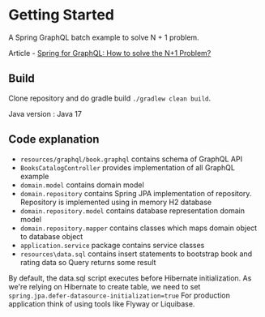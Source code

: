 # Getting Started
A Spring GraphQL batch example to solve N + 1 problem.

Article - [Spring for GraphQL: How to solve the N+1 Problem?](https://techdozo.dev/spring-for-graphql-how-to-solve-the-n1-problem/) 


## Build
Clone repository and do gradle build `./gradlew clean build`.

Java version : Java 17

## Code explanation

- `resources/graphql/book.graphql` contains schema of GraphQL API
- `BooksCatalogController` provides implementation of all GraphQL example
- `domain.model` contains domain model
- `domain.repository` contains Spring JPA implementation of repository. Repository is implemented using in memory H2 database
- `domain.repository.model` contains database representation domain model
- `domain.repository.mapper` contains classes which maps domain object to database object
- `application.service` package contains service classes
- `resources\data.sql` contains insert statements to bootstrap book and rating data so Query returns some result 


By default, the data.sql script executes before Hibernate initialization. 
As we're relying on Hibernate to create table, we need to set `spring.jpa.defer-datasource-initialization=true`
For production application think of using tools like Flyway or Liquibase.
